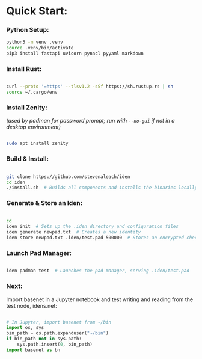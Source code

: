 # Quick Start:


### Python Setup:

```bash
python3 -m venv .venv
source .venv/bin/activate
pip3 install fastapi uvicorn pynacl pyyaml markdown
```


### Install Rust:

```bash

curl --proto '=https' --tlsv1.2 -sSf https://sh.rustup.rs | sh
source ~/.cargo/env
```

###  Install Zenity:  
*(used by padman for password prompt; run with `--no-gui` if not in a desktop environment)*

```bash

sudo apt install zenity
```


### Build & Install:

```bash

git clone https://github.com/stevenaleach/iden
cd iden
./install.sh  # Builds all components and installs the binaries locally
```


### Generate & Store an Iden:

```bash

cd
iden init  # Sets up the .iden directory and configuration files
iden generate newpad.txt  # Creates a new identity
iden store newpad.txt .iden/test.pad 500000  # Stores an encrypted checkpoint

```


### Launch Pad Manager:

```bash

iden padman test  # Launches the pad manager, serving .iden/test.pad
```



### Next:
Import basenet in a Jupyter notebook and test writing and reading from the test node, idens.net:  
  

```python

# In Jupyter, import basenet from ~/bin
import os, sys
bin_path = os.path.expanduser("~/bin")
if bin_path not in sys.path:
    sys.path.insert(0, bin_path)
import basenet as bn
```
